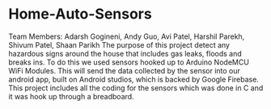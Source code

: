 # Home-Auto-Sensors

Team Members: Adarsh Gogineni, Andy Guo, Avi Patel, Harshil Parekh, Shivum Patel, Shaan Parikh
The purpose of this project detect any hazardous signs around the house that includes gas leaks, floods and breaks ins. To do this we used sensors hooked up to Arduino NodeMCU WiFi Modules. This will send the data collected by the sensor into our android app, built on Android studios, which is backed by Google Firebase.
This project includes all the coding for the sensors which was done in C and it was hook up through a breadboard.
